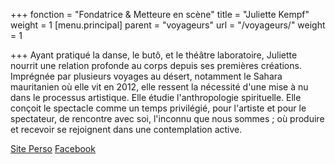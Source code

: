 +++
fonction = "Fondatrice & Metteure en scène"
title = "Juliette Kempf"
weight = 1
[menu.principal]
parent = "voyageurs"
url = "/voyageurs/"
weight = 1

+++
Ayant pratiqué la danse, le butô, et le théâtre laboratoire, Juliette nourrit une relation profonde au corps depuis ses premières créations. Imprégnée par plusieurs voyages au désert, notamment le Sahara mauritanien où elle vit en 2012, elle ressent la nécessité d'une mise à nu dans le processus artistique. Elle étudie l'anthropologie spirituelle. Elle conçoit le spectacle comme un temps privilégié, pour l'artiste et pour le spectateur, de rencontre avec soi, l'inconnu que nous sommes ; où produire et recevoir se rejoignent dans une contemplation active.

[Site Perso](static/dl/blabla.pdf) [Facebook](static/dl/blabla.pdf)